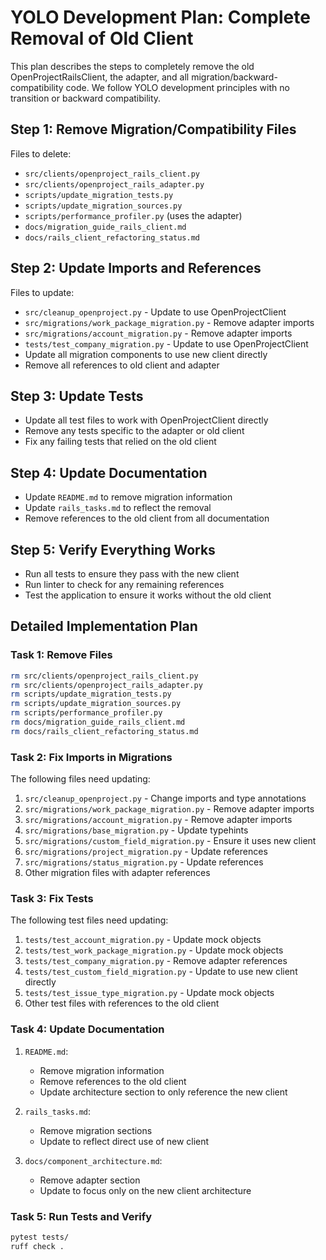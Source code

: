 # YOLO Development Plan: Complete Removal of Old Client

This plan describes the steps to completely remove the old OpenProjectRailsClient, the adapter, and all migration/backward-compatibility code. We follow YOLO development principles with no transition or backward compatibility.

## Step 1: Remove Migration/Compatibility Files

Files to delete:
- `src/clients/openproject_rails_client.py`
- `src/clients/openproject_rails_adapter.py`
- `scripts/update_migration_tests.py`
- `scripts/update_migration_sources.py`
- `scripts/performance_profiler.py` (uses the adapter)
- `docs/migration_guide_rails_client.md`
- `docs/rails_client_refactoring_status.md`

## Step 2: Update Imports and References

Files to update:
- `src/cleanup_openproject.py` - Update to use OpenProjectClient
- `src/migrations/work_package_migration.py` - Remove adapter imports
- `src/migrations/account_migration.py` - Remove adapter imports
- `tests/test_company_migration.py` - Update to use OpenProjectClient
- Update all migration components to use new client directly
- Remove all references to old client and adapter

## Step 3: Update Tests

- Update all test files to work with OpenProjectClient directly
- Remove any tests specific to the adapter or old client
- Fix any failing tests that relied on the old client

## Step 4: Update Documentation

- Update `README.md` to remove migration information
- Update `rails_tasks.md` to reflect the removal
- Remove references to the old client from all documentation

## Step 5: Verify Everything Works

- Run all tests to ensure they pass with the new client
- Run linter to check for any remaining references
- Test the application to ensure it works without the old client

## Detailed Implementation Plan

### Task 1: Remove Files
```bash
rm src/clients/openproject_rails_client.py
rm src/clients/openproject_rails_adapter.py
rm scripts/update_migration_tests.py
rm scripts/update_migration_sources.py
rm scripts/performance_profiler.py
rm docs/migration_guide_rails_client.md
rm docs/rails_client_refactoring_status.md
```

### Task 2: Fix Imports in Migrations

The following files need updating:
1. `src/cleanup_openproject.py` - Change imports and type annotations
2. `src/migrations/work_package_migration.py` - Remove adapter imports
3. `src/migrations/account_migration.py` - Remove adapter imports
4. `src/migrations/base_migration.py` - Update typehints
5. `src/migrations/custom_field_migration.py` - Ensure it uses new client
6. `src/migrations/project_migration.py` - Update references
7. `src/migrations/status_migration.py` - Update references
8. Other migration files with adapter references

### Task 3: Fix Tests

The following test files need updating:
1. `tests/test_account_migration.py` - Update mock objects
2. `tests/test_work_package_migration.py` - Update mock objects
3. `tests/test_company_migration.py` - Remove adapter references
4. `tests/test_custom_field_migration.py` - Update to use new client directly
5. `tests/test_issue_type_migration.py` - Update mock objects
6. Other test files with references to the old client

### Task 4: Update Documentation

1. `README.md`:
   - Remove migration information
   - Remove references to the old client
   - Update architecture section to only reference the new client

2. `rails_tasks.md`:
   - Remove migration sections
   - Update to reflect direct use of new client

3. `docs/component_architecture.md`:
   - Remove adapter section
   - Update to focus only on the new client architecture

### Task 5: Run Tests and Verify

```bash
pytest tests/
ruff check .
```
